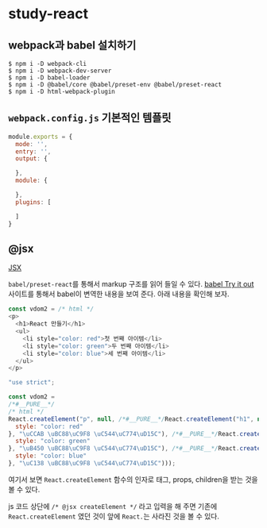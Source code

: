 # study-react

## webpack과 babel 설치하기
```
$ npm i -D webpack-cli
$ npm i -D webpack-dev-server
$ npm i -D babel-loader
$ npm i -D @babel/core @babel/preset-env @babel/preset-react
$ npm i -D html-webpack-plugin
```

## `webpack.config.js` 기본적인 템플릿
```javascript
module.exports = {
  mode: '',
  entry: '',
  output: {

  },
  module: {

  },
  plugins: [

  ]
}
```

## @jsx
[JSX](https://ko.reactjs.org/docs/introducing-jsx.html)

`babel/preset-react`를 통해서 markup 구조를 읽어 들일 수 있다.
[babel Try it out](https://babeljs.io/repl#?browsers=defaults%2C%20not%20ie%2011%2C%20not%20ie_mob%2011&build=&builtIns=false&corejs=3.21&spec=false&loose=false&code_lz=Q&debug=false&forceAllTransforms=false&shippedProposals=false&circleciRepo=&evaluate=false&fileSize=false&timeTravel=false&sourceType=module&lineWrap=true&presets=env%2Creact%2Cstage-2&prettier=false&targets=&version=7.20.6&externalPlugins=&assumptions=%7B%7D) 사이트를 통해서 babel이 변역한 내용을 보여 준다. 아래 내용을 확인해 보자.

```javascript
const vdom2 = /* html */ 
<p>
  <h1>React 만들기</h1>
  <ul>
    <li style="color: red">첫 번째 아이템</li>
    <li style="color: green">두 번째 아이템</li>
    <li style="color: blue">세 번째 아이템</li>
  </ul>
</p>
```

```javascript
"use strict";

const vdom2 =
/*#__PURE__*/
/* html */
React.createElement("p", null, /*#__PURE__*/React.createElement("h1", null, "React \uB9CC\uB4E4\uAE30"), /*#__PURE__*/React.createElement("ul", null, /*#__PURE__*/React.createElement("li", {
  style: "color: red"
}, "\uCCAB \uBC88\uC9F8 \uC544\uC774\uD15C"), /*#__PURE__*/React.createElement("li", {
  style: "color: green"
}, "\uB450 \uBC88\uC9F8 \uC544\uC774\uD15C"), /*#__PURE__*/React.createElement("li", {
  style: "color: blue"
}, "\uC138 \uBC88\uC9F8 \uC544\uC774\uD15C")));
```

여기서 보면 `React.createElement` 함수의 인자로 태그, props, children을 받는 것을 볼 수 있다.

js 코드 상단에 `/* @jsx createElement */` 라고 입력을 해 주면 기존에 `React.createElement` 였던 것이 앞에 `React.`는 사라진 것을 볼 수 있다. 